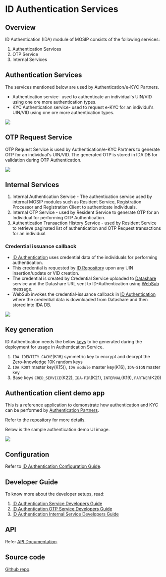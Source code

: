 # ID Authentication Services

## Overview

ID Authentication (IDA) module of MOSIP consists of the following services:

1. Authentication Services
2. OTP Service
3. Internal Services

## Authentication Services

The services mentioned below are used by Authentication/e-KYC Partners.

* Authentication service- used to authenticate an individual's UIN/VID using one ore more authentication types.
* KYC Authentication service- used to request e-KYC for an individul's UIN/VID using one ore more authentication types.

![](\_images/authentication-flow.png)

## OTP Request Service

OTP Request Service is used by Authentication/e-KYC Partners to generate OTP for an individual's UIN/VID. The generated OTP is stored in IDA DB for validation during OTP Authentication.

![](\_images/otp-request-flow.png)

## Internal Services

1. Internal Authentication Service - The authentication service used by internal MOSIP modules such as Resident Service, Registration Processor and Registration Client to authenticate individuals.
2. Internal OTP Service - used by Resident Service to generate OTP for an Individual for performing OTP Authentication.
3. Authentication Transaction History Service - used by Resident Service to retrieve paginated list of authentication and OTP Request transactions for an individual.

### Credential issuance callback

* [ID Authentication](id-authentication.md) uses credential data of the individuals for performing authentication.
* This credential is requested by [ID Repository](id-repository.md) upon any UIN insertion/update or VID creation.
* The credential is created by Credential Service uploaded to [Datashare](datashare.md) service and the Datashare URL sent to ID-Authentication using [WebSub](websub.md) message.
* WebSub invokes the credential-issuance callback in [ID Authentication](id-authentication.md) where the credential data is downloaded from Datashare and then stored into IDA DB.

![](\_images/ida-credential-flow.png)

## Key generation

ID Authentication needs the below [keys](keys.md) to be generated during the deployment for usage in Authentication Service.

1. `IDA IDENTITY_CACHE`(K18) symmetric key to encrypt and decrypt the Zero-knowledge 10K random keys
2. `IDA ROOT` master key(K15)), `IDA module` master key(K16), `IDA-SIGN` master key
3. Base keys `CRED_SERVICE`(K22), `IDA-FIR`(K21), `INTERNAL`(K19), `PARTNER`(K20)

## Authentication client demo app

This is a reference application to demonstrate how authentication and KYC can be performed by [Authentication Partners](partners.md#partner-types).

Refer to the [repository](https://github.com/mosip/authentication-demo-ui/tree/release-1.2.0) for more details.

Below is the sample authentication demo UI image.

![](\_images/sample-auth-demo-ui.png)

## Configuration

Refer to [ID Authentication Configuration Guide](https://github.com/mosip/id-authentication/blob/release-1.2.0/docs/configuration.md).

## Developer Guide

To know more about the developer setups, read:

1. [ID Authentication Service Developers Guide](https://docs.mosip.io/1.2.0/modules/id-authentication-services/id-authentication-service-developer-guide)
2. [ID Authentication OTP Service Developers Guide](https://docs.mosip.io/1.2.0/modules/id-authentication-services/id-authentication-otp-service-developers-guide)
3. [ID Authentication Internal Service Developers Guide](https://docs.mosip.io/1.2.0/modules/id-authentication-services/id-authentication-internal-service-developer-guide)

## API

Refer [API Documentation](https://mosip.github.io/documentation/1.2.0/1.2.0.html).

## Source code

[Github repo](https://github.com/mosip/id-authentication/tree/release-1.2.0).
